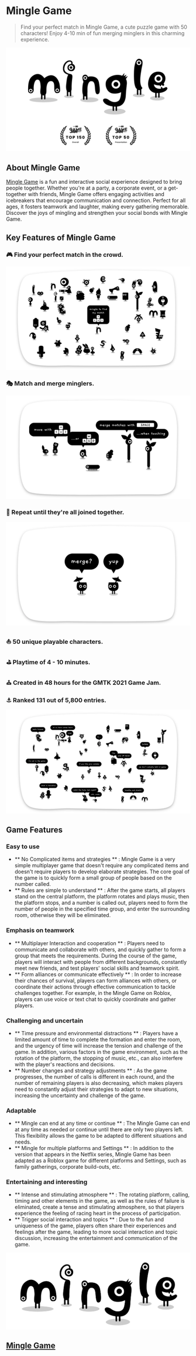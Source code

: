 # Mingle Game

> Find your perfect match in Mingle Game, a cute puzzle game with 50 characters! Enjoy 4-10 min of fun merging minglers in this charming experience. 

![Mingle Game](images/mingle-download-head.webp)

## About Mingle Game

[Mingle Game](https://minglegame.store/) is a fun and interactive social experience designed to bring people together. Whether you're at a party, a corporate event, or a get-together with friends, Mingle Game offers engaging activities and icebreakers that encourage communication and connection. Perfect for all ages, it fosters teamwork and laughter, making every gathering memorable. Discover the joys of mingling and strengthen your social bonds with Mingle Game.

## Key Features of Mingle Game

### 🎮 Find your perfect match in the crowd.
![Mingle Game](images/mingle-pic-1.webp)

### 🎭 Match and merge minglers.
![Mingle Game](images/mingle-pic-2.webp)

### 🎨 Repeat until they're all joined together.
![Mingle Game](images/mingle-pic-3.webp)

### ⛵ 50 unique playable characters.
### ⛳  Playtime of 4 - 10 minutes.
### ⛪ Created in 48 hours for the GMTK 2021 Game Jam.
### ⚓ Ranked 131 out of 5,800 entries.
![Mingle Game](images/mingle-pic-4.webp)

## Game Features

### Easy to use
- ** No Complicated items and strategies ** : Mingle Game is a very simple multiplayer game that doesn't require any complicated items and doesn't require players to develop elaborate strategies. The core goal of the game is to quickly form a small group of people based on the number called.
- ** Rules are simple to understand ** : After the game starts, all players stand on the central platform, the platform rotates and plays music, then the platform stops, and a number is called out, players need to form the number of people in the specified time group, and enter the surrounding room, otherwise they will be eliminated.

### Emphasis on teamwork
- ** Multiplayer Interaction and cooperation ** : Players need to communicate and collaborate with others, and quickly gather to form a group that meets the requirements. During the course of the game, players will interact with people from different backgrounds, constantly meet new friends, and test players' social skills and teamwork spirit.
- ** Form alliances or communicate effectively ** : In order to increase their chances of survival, players can form alliances with others, or coordinate their actions through effective communication to tackle challenges together. For example, in the Mingle Game on Roblox, players can use voice or text chat to quickly coordinate and gather players.

### Challenging and uncertain
- ** Time pressure and environmental distractions ** : Players have a limited amount of time to complete the formation and enter the room, and the urgency of time will increase the tension and challenge of the game. In addition, various factors in the game environment, such as the rotation of the platform, the stopping of music, etc., can also interfere with the player's reactions and decisions.
- ** Number changes and strategy adjustments ** : As the game progresses, the number of calls is different in each round, and the number of remaining players is also decreasing, which makes players need to constantly adjust their strategies to adapt to new situations, increasing the uncertainty and challenge of the game.

### Adaptable
- ** Mingle can end at any time or continue ** : The Mingle Game can end at any time as needed or continue until there are only two players left. This flexibility allows the game to be adapted to different situations and needs.
- ** Mingle for multiple platforms and Settings ** : In addition to the version that appears in the Netflix series, Mingle Game has been adapted as a Roblox game for different platforms and Settings, such as family gatherings, corporate build-outs, etc.

### Entertaining and interesting
- ** Intense and stimulating atmosphere ** : The rotating platform, calling, timing and other elements in the game, as well as the rules of failure is eliminated, create a tense and stimulating atmosphere, so that players experience the feeling of racing heart in the process of participation.
- ** Trigger social interaction and topics ** : Due to the fun and uniqueness of the game, players often share their experiences and feelings after the game, leading to more social interaction and topic discussion, increasing the entertainment and communication of the game.

![Mingle Game](images/mingle-faq.webp)

## [Mingle Game](https://minglegame.store/)

